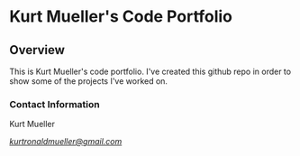 # Kurt Mueller's Code Portfolio


## Overview

This is Kurt Mueller's code portfolio. I've created this github repo in order to show some of the projects I've worked on.

### Contact Information
Kurt Mueller

*kurtronaldmueller@gmail.com*
